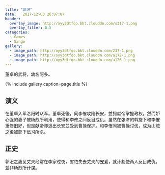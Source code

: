 ```yaml
---
title: "郭汜"
date:   2017-12-03 20:07:07
header:
  overlay_image: http://oyy3dtfqo.bkt.clouddn.com/s317-1.png
  overlay_filter: 0.5
categories:
  - Games
  - Sango
gallery:
  - image_path: http://oyy3dtfqo.bkt.clouddn.com/237-1.png
  - image_path: http://oyy3dtfqo.bkt.clouddn.com/a172-1.png
  - image_path: http://oyy3dtfqo.bkt.clouddn.com/a126-1.png
---
```


董卓的武将，幼名阿多。

{% include gallery caption=page.title %}

## 演义

在董卓入军洛阳时从军。董卓死後，同李傕攻陷长安，並拥献帝掌握政权。然而妒心强的妻子被杨彪所利用，使得和李傕之间反目成仇。虽然在张济的斡旋下和李傕重修旧好，但是献帝却逃出长安並受到曹操保护。和李傕同被曹操讨伐，成为山贼之後被部下伍习所杀。

## 正史

郭汜之妻见丈夫经常在李家过夜，害怕失去丈夫的宠爱，就计劃使两人反目成仇。並非杨彪所计谋。